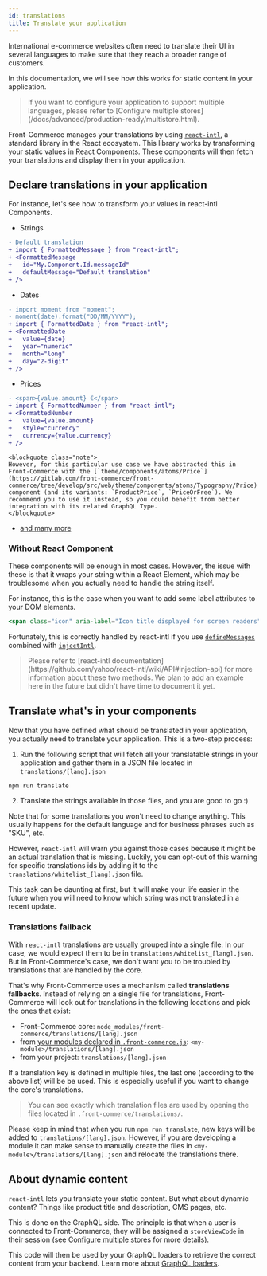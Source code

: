 ```yaml
---
id: translations
title: Translate your application
---
```


International e-commerce websites often need to translate their UI in several languages to make sure that they reach a broader range of customers.

In this documentation, we will see how this works for static content in your application.

<blockquote class="note">
If you want to configure your application to support multiple languages, please refer to [Configure multiple stores](/docs/advanced/production-ready/multistore.html).
</blockquote>

Front-Commerce manages your translations by using [`react-intl`](https://github.com/yahoo/react-intl), a standard library in the React ecosystem. This library works by transforming your static values in React Components. These components will then fetch your translations and display them in your application.

## Declare translations in your application

For instance, let's see how to transform your values in react-intl Components.

* Strings
```diff
- Default translation
+ import { FormattedMessage } from "react-intl";
+ <FormattedMessage
+   id="My.Component.Id.messageId"
+   defaultMessage="Default translation"
+ />
```
* Dates
```diff
- import moment from "moment";
- moment(date).format("DD/MM/YYYY");
+ import { FormattedDate } from "react-intl";
+ <FormattedDate
+   value={date}
+   year="numeric"
+   month="long"
+   day="2-digit"
+ />
```
* Prices
```diff
- <span>{value.amount} €</span>
+ import { FormattedNumber } from "react-intl";
+ <FormattedNumber
+   value={value.amount}
+   style="currency"
+   currency={value.currency}
+ />
```
    <blockquote class="note">
    However, for this particular use case we have abstracted this in Front-Commerce with the [`theme/components/atoms/Price`](https://gitlab.com/front-commerce/front-commerce/tree/develop/src/web/theme/components/atoms/Typography/Price) component (and its variants: `ProductPrice`, `PriceOrFree`). We recommend you to use it instead, so you could benefit from better integration with its related GraphQL Type.
    </blockquote>
* [and many more](https://github.com/yahoo/react-intl/wiki/Components)

### Without React Component

These components will be enough in most cases. However, the issue with these is that it wraps your string within a React Element, which may be troublesome when you actually need to handle the string itself.

For instance, this is the case when you want to add some label attributes to your DOM elements.

```jsx
<span class="icon" aria-label="Icon title displayed for screen readers" />
```

Fortunately, this is correctly handled by react-intl if you use [`defineMessages`](https://github.com/yahoo/react-intl/wiki/API#definemessages) combined with [`injectIntl`](https://github.com/yahoo/react-intl/wiki/API#injection-api).

<blockquote class="wip">
Please refer to [react-intl documentation](https://github.com/yahoo/react-intl/wiki/API#injection-api) for more information about these two methods. We plan to add an example here in the future but didn't have time to document it yet.
</blockquote>

## Translate what's in your components

Now that you have defined what should be translated in your application, you actually need to translate your application. This is a two-step process:

1. Run the following script that will fetch all your translatable strings in your application and gather them in a JSON file located in `translations/[lang].json`
```sh
npm run translate
```
2. Translate the strings available in those files, and you are good to go :)

Note that for some translations you won't need to change anything. This usually happens for the default language and for business phrases such as "SKU", etc.

However, `react-intl` will warn you against those cases because it might be an actual translation that is missing. Luckily, you can opt-out of this warning for specific translations ids by adding it to the `translations/whitelist_[lang].json` file.

This task can be daunting at first, but it will make your life easier in the future when you will need to know which string was not translated in a recent update.

### Translations fallback

With `react-intl` translations are usually grouped into a single file. In our case, we would expect them to be in `translations/whitelist_[lang].json`. But in Front-Commerce's case, we don't want you to be troubled by translations that are handled by the core.

That's why Front-Commerce uses a mechanism called **translations fallbacks**. Instead of relying on a single file for translations, Front-Commerce will look out for translations in the following locations and pick the ones that exist:

* Front-Commerce core: `node_modules/front-commerce/translations/[lang].json`
* from [your modules declared in `.front-commerce.js`](/docs/reference/front-commerce-js.html#modules): `<my-module>/translations/[lang].json`
* from your project: `translations/[lang].json`

If a translation key is defined in multiple files, the last one (according to the above list) will be be used. This is especially useful if you want to change the core's translations.

> You can see exactly which translation files are used by opening the files located in `.front-commerce/translations/`.

Please keep in mind that when you run `npm run translate`, new keys will be added to `translations/[lang].json`. However, if you are developing a module it can make sense to manually create the files in `<my-module>/translations/[lang].json` and relocate the translations there.

## About dynamic content

`react-intl` lets you translate your static content. But what about dynamic content? Things like product title and description, CMS pages, etc.

This is done on the GraphQL side. The principle is that when a user is connected to Front-Commerce, they will be assigned a `storeViewCode` in their session (see [Configure multiple stores](/docs/advanced/production-ready/multistore.html) for more details).

This code will then be used by your GraphQL loaders to retrieve the correct content from your backend. Learn more about [GraphQL loaders](/docs/advanced/graphql/slim-down-resolvers-with-loaders.html).
